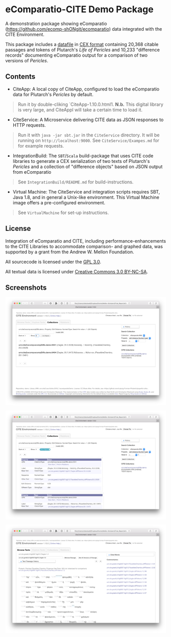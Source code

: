 # eComparatio-CITE Demo Package

A demonstration package showing eComparatio (<https://github.com/ecomp-shONgit/ecomparatio>) data integrated with the CITE Environment.

This package includes a [datafile]() in [CEX format]() containing 20,368 citable passages and tokens of Plutarch's *Life of Pericles* and 10,233 "difference records" documenting eComparatio output for a comparison of two versions of *Pericles*.

## Contents

- CiteApp: A local copy of CiteApp, configured to load the eComparatio data for Plutarch's *Pericles* by default. 

>	Run it by double-cliking `CiteApp-1.10.0.html1. **N.b.** This digital library is very large, and CiteAppl will take a certain time to load it.

- CiteService: A Microservice delivering CITE data as JSON responses to HTTP requests.

> Run it with `java -jar sbt.jar` in the `CiteService` directory. It will be running on `http://localhost:9000`. See `CiteService/Exampes.md` for for example requests.

- IntegrationBuild: The `SBT`/`Scala` build-package that uses CITE code libraries to generate a CEX serialization of two texts of Plutarch's *Pericles* and a collection of "difference objects" based on JSON output from eComparatio

> See `IntegrationBuild/README.md` for build-instructions.

- Virtual Machine: The CiteService and integration scripts requires SBT, Java 1.8, and in general a Unix-like environment. This Virtual Machine image offers a pre-configured environment. 

> See `VirtualMachine` for set-up instructions.

## License

Integration of eComparatio and CITE, including performance-enhancements to the CITE Libraries to accommodate comparison- and graphed data, was supported by a grant from the Andrew W. Mellon Foundation.

All sourcecode is licensed under the [GPL 3.0](https://opensource.org/licenses/gpl-3.0.html).

All textual data is licensed under [Creative Commons 3.0 BY-NC-SA](https://creativecommons.org/licenses/by-nc-sa/3.0/).

## Screenshots

![Difference Collection: List View](Screenshots/CiteApp-DiffCollection-ListView.png)

![Difference Collection: Object View](Screenshots/CiteApp-DiffCollection.png)

![Texts View: Tokenized Exemplar](Screenshots/CiteApp-Exemplar.png)






